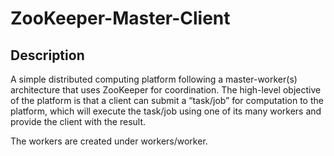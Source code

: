 # ZooKeeper-Master-Client

## Description

A simple distributed computing platform following a master-worker(s) architecture that uses ZooKeeper for coordination. The high-level objective of the platform is that a client can submit a “task/job” for computation to the platform, which will execute the task/job using one of its many workers and provide the client with the result.

The workers are created under workers/worker.
